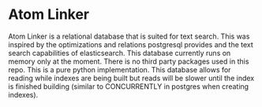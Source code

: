 # Atom Linker

Atom Linker is a relational database that is suited for text search. This was inspired by
the optimizations and relations postgresql provides and the text search capabilities of
elasticsearch. This database currently runs on memory only at the moment.
There is no third party packages used in this repo. This is a pure python implementation.
This database allows for reading while indexes are being built but reads will be slower
until the index is finished building (similar to CONCURRENTLY in postgres when creating indexes).


<!--
- indexes
- relations (pk and fk)
- locks
- stats
- disk storage
- network
- json storage

# Notes for fk implementation

- fk is related to pk which is only by the id for current implementation
- fk can only be added after the column is created
- fk can only be type of int

# Notes for text search implementation

- text search is only for string columns, must make sure to raise errors if the column user is trying to add index for is not a string
- using inverted indexes for fast searches
- need to use sets for list of row ids
- need to look at elasticsearch and sphinx infrastructure for ideas: https://www.youtube.com/watch?v=fcIzAg63WyI&t=38s
- need to be able to do full matches as well
- search types: https://chat.openai.com/c/f0ec05f9-0d97-4774-8699-3a3548a4c398

TODO:

- extended functionalities:
    - store logs of data metrics
    - key,value store
    - graph db store
    - trees store (all kinds of trees)
    - storing data in memory and on disk
    - storing unstructured data i.e. json
    - ordered sets/arrays
    - sets
    - queues

- aggregate functions like sum, avg, min, max, etc.
- aggregate functions but it will be always precomputed i.e. when a row is inserted, the aggregate functions will be updated in the background
- hyperloglog for unique counts
- need to save all data to disk in an efficient way maybe something like mapping record ids to filenames in json or something and this needs to be handled in an async way
- consider sequential threading for indexes (sequential transactions)
- add 'row level locking' so that if methods outside of the db are being threaded, then the db will not be affected
- use the wait from concurrent.futures to wait for all threads to finish before returning the data and i can have futures for each type of index so i can wait for all of them to complete
- a problem with get records by column is that if an index is being created, there is a likely chance that only some of the data is available in the index so the records being returned will not be the full list. might need to make sure no threads are active when creating the index or do something with is_index_being_built = True/False per column basis.
- need to save threads in the event of deleting an indexed column, need to know the running threads and then kill them safely?
- batch inserts
- return the row id as well when returning a list of records
- need to lowercase all strings before inverted indexing + removing punctuation and diacritics
- root word indexing: basically stemming where you remove the suffixes and prefixes of words to get the root word and then whenever a search is done, you remove the suffixes and prefixes of the search term and then search for the root word which will be indexes leading to more cases where the search term will be found in the index
- text search using elasticsearch or sphinx data structures
- consider using generators
- for indexes, add it sorted? might need to define a separate index attribute for sorted indexing
- can trees be used in this db?
- add types for all parameters where necessary / using already defined types
- fuzzy search: https://chat.openai.com/c/e89038e7-4cf9-4639-9573-9c57ea9c96c3
- separate out GET/POST/UPDATE/DELETE/INDEXES methods into its own class for each table (crud classes inherit from indexes, table inherit from crud classes)
- for indexes class, make utility methods instead of manually looking through the index attributes
- update ruff settings to stop converting Dict -> dict and fix all cases where dict should be Dict
- use default dictionaries
- use built in python functions/methods for optimal performance
- ask chatgpt for cleanup and optimization tips
- add threading and locks
- if a key is being used by a foreign key, then it cannot be deleted
- think if diacritics should be removed or not when doing sanitized search
- test this at massive scale (need to do millions of inserts and then do millions of searches, etc.)
- maybe do tokenized search with the inverted index?
- maybe do combinations of the words in the inverted index?
- look at my batchrequest package i made?
- need to add a way to create a table from a csv file
- add locks for all indexes and make them threaded
- might need autovacuuming since the indexes can still exist even if the row is deleted. maybe save the threads that are running in self.running_indexes_threads and then when the index is deleted, check if the thread is in self.running_indexes_threads and if it is, then kill the thread safely and then delete the index
- consider using multiprocessing instead of threading
- might be an issue with having both index and unique index for the same column
- need to error handle i.e. try catch and if any errors occur, handle the errors, make sure to shutdown tables if need be
- for the server, might need to find something super fast or use grpc with strictly using strings to allow for any types. might just end up making our own protocol based on TCP.
- security i.e. usernames, database names, passwords, ports; SSL i.e. encrypted data when transferring data between networks
- listen/notify (probably need to experiment with real time data project to better understand this)
- prepared statements?
- partitioning?
- have some sort of ordering for fast binary search
- use .get instead of [] for dicts for faster performance

NOTES:

- unique indexes are when you want to make sure that the value is unique and indexed (possibly just make it unique without indexes? would be a set of items and make sure the item is not in the set. this way there will only be one index check for the CRUD stuff)

# delete all sorter.py.log files in git history

git filter-branch --force --index-filter 'git rm --cached --ignore-unmatch sorter.py.log' --prune-empty --tag-name-filter cat -- --all

-->

